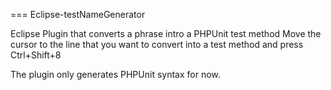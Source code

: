 === Eclipse-testNameGenerator

Eclipse Plugin that converts a phrase intro a PHPUnit test method
Move the cursor to the line that you want to convert into a test method and press Ctrl+Shift+8

The plugin only generates PHPUnit syntax for now.
